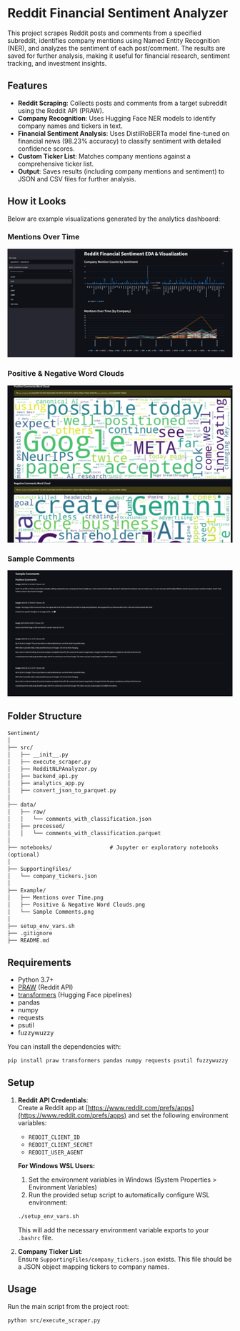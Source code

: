 # Reddit Financial Sentiment Analyzer

This project scrapes Reddit posts and comments from a specified subreddit, identifies company mentions using Named Entity Recognition (NER), and analyzes the sentiment of each post/comment. The results are saved for further analysis, making it useful for financial research, sentiment tracking, and investment insights.

## Features

- **Reddit Scraping**: Collects posts and comments from a target subreddit using the Reddit API (PRAW).
- **Company Recognition**: Uses Hugging Face NER models to identify company names and tickers in text.
- **Financial Sentiment Analysis**: Uses DistilRoBERTa model fine-tuned on financial news (98.23% accuracy) to classify sentiment with detailed confidence scores.
- **Custom Ticker List**: Matches company mentions against a comprehensive ticker list.
- **Output**: Saves results (including company mentions and sentiment) to JSON and CSV files for further analysis.

## How it Looks

Below are example visualizations generated by the analytics dashboard:

### Mentions Over Time
![Mentions Over Time](../Example/Mentions%20over%20Time.png)

### Positive & Negative Word Clouds
![Positive & Negative Word Clouds](../Example/Positive%20&%20Negative%20Word%20Clouds.png)

### Sample Comments
![Sample Comments](../Example/Sample%20Comments.png)

## Folder Structure

```
Sentiment/
│
├── src/
│   ├── __init__.py
│   ├── execute_scraper.py
│   ├── RedditNLPAnalyzer.py
│   ├── backend_api.py
│   ├── analytics_app.py
│   ├── convert_json_to_parquet.py
│
├── data/
│   ├── raw/
│   │   └── comments_with_classification.json
│   ├── processed/
│   │   └── comments_with_classification.parquet
│
├── notebooks/                  # Jupyter or exploratory notebooks (optional)
│
├── SupportingFiles/
│   └── company_tickers.json
│
├── Example/
│   ├── Mentions over Time.png
│   ├── Positive & Negative Word Clouds.png
│   └── Sample Comments.png
│
├── setup_env_vars.sh
├── .gitignore
├── README.md
```

## Requirements

- Python 3.7+
- [PRAW](https://praw.readthedocs.io/) (Reddit API)
- [transformers](https://huggingface.co/transformers/) (Hugging Face pipelines)
- pandas
- numpy
- requests
- psutil
- fuzzywuzzy

You can install the dependencies with:

```bash
pip install praw transformers pandas numpy requests psutil fuzzywuzzy
```

## Setup

1. **Reddit API Credentials**:  
   Create a Reddit app at [https://www.reddit.com/prefs/apps](https://www.reddit.com/prefs/apps) and set the following environment variables:
   - `REDDIT_CLIENT_ID`
   - `REDDIT_CLIENT_SECRET`
   - `REDDIT_USER_AGENT`

   **For Windows WSL Users:**
   1. Set the environment variables in Windows (System Properties > Environment Variables)
   2. Run the provided setup script to automatically configure WSL environment:
   ```bash
   ./setup_env_vars.sh
   ```
   This will add the necessary environment variable exports to your `.bashrc` file.

2. **Company Ticker List**:  
   Ensure `SupportingFiles/company_tickers.json` exists. This file should be a JSON object mapping tickers to company names.

## Usage

Run the main script from the project root:

```bash
python src/execute_scraper.py
```